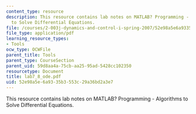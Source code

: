 ```yaml
---
content_type: resource
description: This resource contains lab notes on MATLAB? Programming - Algorithms
  to Solve Differential Equations.
file: /courses/2-003j-dynamics-and-control-i-spring-2007/52e98a5e6a9335b3553c29a36bd2a3e7_lab7_8_ode.pdf
file_type: application/pdf
learning_resource_types:
- Tools
ocw_type: OCWFile
parent_title: Tools
parent_type: CourseSection
parent_uid: 59d8aa4a-75cb-aa25-95ad-5428cc102350
resourcetype: Document
title: lab7_8_ode.pdf
uid: 52e98a5e-6a93-35b3-553c-29a36bd2a3e7
---
```

This resource contains lab notes on MATLAB? Programming - Algorithms to Solve Differential Equations.

